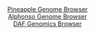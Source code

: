<div id="Pineapple_Genome_Browser" align="center">
  <a href="https://igv.org/app/?sessionURL=blob:zZJda9swGEb_i6BlA8eW7caODWEkabo1bROaLE2TUoxiy7ZaWXIl2c4H.e9Ty8ZuOmguNgZGWC_6eN6jswc1FpJwBkLgmHbbtG1gAJnzZoaKkuIxKrAEYYqoxAYQOMUCsxiDcA9SJBWaT6_1zlypUoaWRVTZKhDLuCldExVoxxlqpBnzwhpwStGaC6S4kFZfoJpbJKtbDV6jsjT13a7ZthKkkIVomXMmuVVilkWNPi_6VYoyzHiBo6KiirwFiHQenTExU_Slt5j14hhLeYW3l0m3d3XZu3OH89VXb7CaT74t5t7idEYyhlQlcHe4WYn.6L7io2dIJtLJUqff99Td7nZ54p6fDjclEVh2bd_uuIHTgb4GQ1iCN_9Tz_ojR_Y9vlh.b5Npelsu5eLE6VerWI9LfzPodLzm9t3eO.BgAMrjSrsA4lz4oQ0NF3pG2_Far792x4Aw0IQEJyB8eDSAEih.1ssf9kBtS20MkPilepPHAFwkWICwFUDo20HgtM_8MxgE9sHYg0rQv4f3Yj4NfOj0HMeLUkKV1jmJJCuliRgz6zg1s92RPMXW3_buk1mca4z9RXaeBDejzc1kGMyf5B9oGkBf_vaIutWPZPon7n0kiKnWxwo3zHJ.l2f3F2MavzA4eCpsmTbelDrwXTyvGh2HJuWiQEqv1xU9_elbjQRBTOlCTSRZE0rUdqEp8gaEtuNqbUHMKdceApGtP0EDGnYbfv6tp3t4PPwA">Pineapple Genome Browser</a>
</div>
<div id="Alphonso_Genome_Browser" align="center">
  <a href="https://igv.org/app/?sessionURL=blob:zZJda9swFIb_i6BjA8eW7NiODGUk_UhDtw6SZWlSijmxZUerLbmS4jQJ.e9Ty8ZuVmguNga6kA76eM.jZ49apjSXAiXId0noEoIcpFdyM4G6qdgN1EyjpIBKMwcpVjDFRMZQskcFaAPT8Sd7cmVMoxPP46bp1CBK6erAhRp2UsBGu5msvTNZVbCUCoxU2hsoaKXHy7azYUtoGte.Hbihl4MBD6pmJYWWXsNEmW7sfemvUloyIWuW1uvK8JcAqc1jM.ZuAR_7s0k_y5jW12w7yk_716P.t.BiuhhGZ4vpl6vZNJq9m_BSgFkrdvpdbE_8QXk.LAdRMBhG4bwqx2SxJQOSZSfB.buLp4Yrpk9JTHoB9WNKLRoucvb0P3VtBz.y88FyUxNM19OA.EUexYz2ZvrrcLSdv9b3wUGVzNbWBJStVJwQ7AQ4ckI_6jxPSc_B.JmOkhwld_cOMgqyB7v9bo_MtrG.IM0e1y_qOEiqnCmUdCjGMaHUD7txF1NKDs4erVX199BeTsc0xn7f96O04JWxMuepFo12QQi3zQq33B3Jck7nl_oKKOl97j1cjq1RDdy24ZNePK7mf6DZw9gSsI._fKBt9S2Z_ol3bwnimuWxstFuVnbHI8lWwW5CduGQ31J6U.TXw4tX8RyHppCqBmP324pd_vStBcVBGFtoueZLXnGznVmKcoMS4gdWW5TJSloPkSqX77GDHRLiD7_1DA73hx8-">Alphonso Genome Browser</a>
</div>


<div id="DAF_Genomics_Browser" align="center">
  <a href="https://igv.org/app/?sessionURL=blob:tZFrb5swFIb_i6X0ExBsSAhI0cS6sGWJegkj2VJVkQcH8AKY2qZpG.W_z2KdJm2qpkmd5KvO5X3t54juQUjGGxQgYuGRhTEykCz5IaZ1W8EFrUGiIKeVBAMJyEFAkwIKjiinUtFktdSVpVKtDIbDjOZmAQ2vWSot6Vi0NSXvVAk61SQWrekTb.hBWimvdbKiQ1q1JW8kH9I0BSlNe9hCU.wOVC8_Y7u.JezqrlKsV91pE9pYZuVUu2VNBg9_MfIflPVgb8JNHPb1C3icZ9NwMQ_XzizZvh.fb5PLD5tkvDmLWdFQ1QmYhgVWW..wFO7Tx.hq8u16zj4PyNvFVeRdzgbOu7PZQ8sEyCn28MTxiedgdDJQxdNOQ0BpKXCAXcMjE4O4rvl8dEZj_QuCMxTc3BpICZrudfrNEanHVqNCEu66npqBuMhAoMD0bdvDvk9Grufavo9PxhF1onplllGy8j2bhISMra.01vo5q_oP1EJ_Bl8L5G.d9fxXUGUGRXx3vYbN_ssqXkfnAxItGbvX26d9N38BlYFefFrORU2VDv24PoOhlVasoVG_yDin29N3">DAF Genomics Browser</a>
</div>
